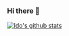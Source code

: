 ### Hi there 👋
[![Ido's github stats](https://github-readme-stats.vercel.app/api?username=iwarapter)](https://github.com/anuraghazra/github-readme-stats)
<!--
**iwarapter/iwarapter** is a ✨ _special_ ✨ repository because its `README.md` (this file) appears on your GitHub profile.

Here are some ideas to get you started:

- 🔭 I’m currently working on ...
- 🌱 I’m currently learning ...
- 👯 I’m looking to collaborate on ...
- 🤔 I’m looking for help with ...
- 💬 Ask me about ...
- 📫 How to reach me: ...
- 😄 Pronouns: ...
- ⚡ Fun fact: ...
-->

